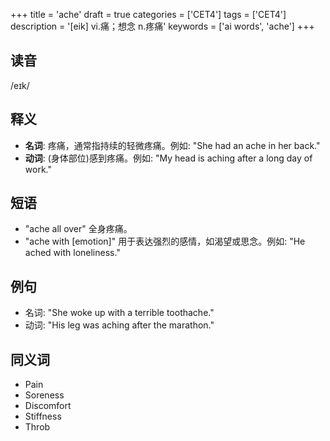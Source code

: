 +++
title = 'ache'
draft = true
categories = ['CET4']
tags = ['CET4']
description = '[eik] vi.痛；想念 n.疼痛'
keywords = ['ai words', 'ache']
+++

## 读音
/eɪk/

## 释义
- **名词**: 疼痛，通常指持续的轻微疼痛。例如: "She had an ache in her back."
- **动词**: (身体部位)感到疼痛。例如: "My head is aching after a long day of work."

## 短语
- "ache all over" 全身疼痛。
- "ache with [emotion]" 用于表达强烈的感情，如渴望或思念。例如: "He ached with loneliness."

## 例句
- 名词: "She woke up with a terrible toothache."
- 动词: "His leg was aching after the marathon."

## 同义词
- Pain
- Soreness
- Discomfort
- Stiffness
- Throb
